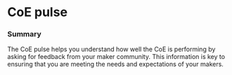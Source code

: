 # CoE pulse

### Summary

The CoE pulse helps you understand how well the CoE is performing by asking for feedback from your maker community. This information is key to ensuring that you are meeting the needs and expectations of your makers.